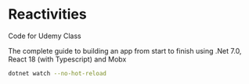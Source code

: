 # Reactivities
Code for Udemy Class

The complete guide to building an app from start to finish using .Net 7.0, React 18 (with Typescript) and Mobx

```bash
dotnet watch --no-hot-reload
```